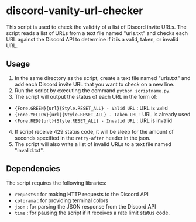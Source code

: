 # discord-vanity-url-checker

This script is used to check the validity of a list of Discord invite URLs. The script reads a list of URLs from a text file named "urls.txt" and checks each URL against the Discord API to determine if it is a valid, taken, or invalid URL.

## Usage

1. In the same directory as the script, create a text file named "urls.txt" and add each Discord invite URL that you want to check on a new line.
2. Run the script by executing the command `python scriptname.py`.
3. The script will output the status of each URL in the form of:
  * `{Fore.GREEN}{url}{Style.RESET_ALL} - Valid URL` : URL is valid
  * `{Fore.YELLOW}{url}{Style.RESET_ALL} - Taken URL` : URL is already used
  * `{Fore.RED}{url}{Style.RESET_ALL} - Invalid URL` : URL is invalid
4. If script receive 429 status code, it will be sleep for the amount of seconds specified in the `retry-after` header in the json.
5. The script will also write a list of invalid URLs to a text file named "invalid.txt".

## Dependencies

The script requires the following libraries:
- `requests` : for making HTTP requests to the Discord API
- `colorama` : for providing terminal colors
- `json` : for parsing the JSON response from the Discord API
- `time` : for pausing the script if it receives a rate limit status code.
